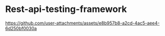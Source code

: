 # Rest-api-testing-framework
 


https://github.com/user-attachments/assets/e8b957b8-a2cd-4ac5-aee4-6d250bf0030a

